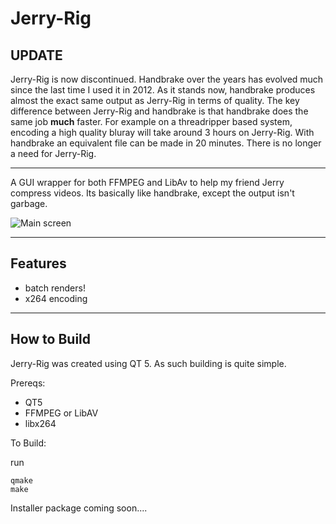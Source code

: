 # Jerry-Rig

## UPDATE
Jerry-Rig is now discontinued. Handbrake over the years has evolved much since the last time I used it in 2012. As it stands now, handbrake produces almost the exact same output as Jerry-Rig in terms of quality. The key difference between Jerry-Rig and handbrake is that handbrake does the same job **much** faster. For example on a threadripper based system, encoding a high quality bluray will take around 3 hours on Jerry-Rig. With handbrake an equivalent file can be made in 20 minutes. There is no longer a need for Jerry-Rig.

---------------


A GUI wrapper for both FFMPEG and LibAv to help my friend Jerry compress videos. Its basically like handbrake, except the output isn't garbage.

![Main screen](https://www.random-hackery.net/gitImages/Jerry-Rig/jrMain.png) 

***
## Features
- batch renders!
- x264 encoding

***
## How to Build
Jerry-Rig was created using QT 5. As such building is quite simple. 

Prereqs:

- QT5
- FFMPEG or LibAV
- libx264

To Build:

run

	qmake
	make

Installer package coming soon....


